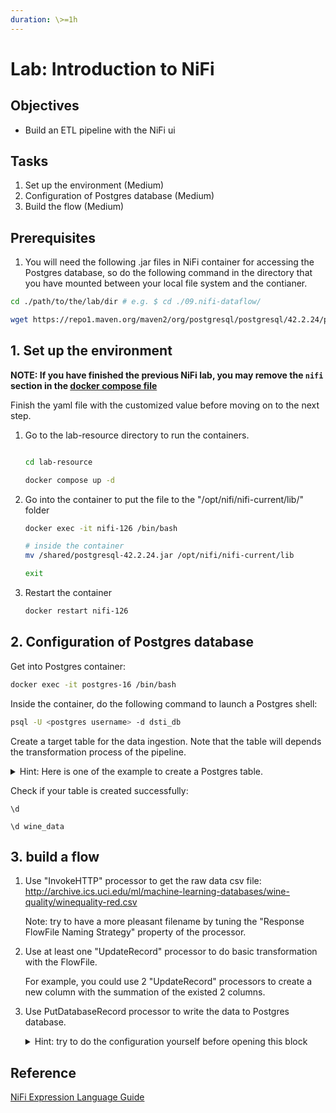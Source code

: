 ```yaml
---
duration: \>=1h
---
```


# Lab: Introduction to NiFi

## Objectives

- Build an ETL pipeline with the NiFi ui

## Tasks

1. Set up the environment (Medium)
2. Configuration of Postgres database (Medium)
3. Build the flow (Medium)


## Prerequisites

1. You will need the following .jar files in NiFi container for accessing the Postgres database, so do the following command in the directory that you have mounted between your local file system and the contianer.

```bash
cd ./path/to/the/lab/dir # e.g. $ cd ./09.nifi-dataflow/

wget https://repo1.maven.org/maven2/org/postgresql/postgresql/42.2.24/postgresql-42.2.24.jar -O ./lab-resource/postgresql-42.2.24.jar

```

## 1. Set up the environment

**NOTE: If you have finished the previous NiFi lab, you may remove the `nifi` section in the [docker compose file](./lab-resource/compose.yaml)**

Finish the yaml file with the customized value before moving on to the next step.

1. Go to the lab-resource directory to run the containers.

   ```bash

   cd lab-resource

   docker compose up -d
   ```

2. Go into the container to put the file to the "/opt/nifi/nifi-current/lib/" folder

   ```bash
   docker exec -it nifi-126 /bin/bash
   ```

   ```bash
   # inside the container
   mv /shared/postgresql-42.2.24.jar /opt/nifi/nifi-current/lib

   exit
   ```

3. Restart the container

   ```bash
   docker restart nifi-126
   ```

## 2. Configuration of Postgres database

Get into Postgres container:

```bash
docker exec -it postgres-16 /bin/bash
```

Inside the container, do the following command to launch a Postgres shell:

```bash
psql -U <postgres username> -d dsti_db
```

Create a target table for the data ingestion. Note that the table will depends the transformation process of the pipeline. 

   <details>
      <summary>
      Hint: Here is one of the example to create a Postgres table.</summary>

      ```bash
      CREATE TABLE wine_data (
         fixed_acidity FLOAT,
         volatile_acidity FLOAT,
         citric_acid FLOAT,
         residual_sugar FLOAT,
         chlorides FLOAT,
         free_sulfur_dioxide FLOAT,
         total_sulfur_dioxide FLOAT,
         density FLOAT,
         pH FLOAT,
         sulphates FLOAT,
         alcohol FLOAT,
         quality FLOAT,
         acidity_combination FLOAT
      );
      ```
   </details>


Check if your table is created successfully:

```
\d

\d wine_data
```

## 3. build a flow

1. Use "InvokeHTTP" processor to get the raw data csv file:
http://archive.ics.uci.edu/ml/machine-learning-databases/wine-quality/winequality-red.csv

   Note: try to have a more pleasant filename by tuning the "Response FlowFile Naming Strategy" property of the processor.

2. Use at least one "UpdateRecord" processor to do basic transformation with the FlowFile.

   For example, you could use 2 "UpdateRecord" processors to create a new column with the summation of the existed 2 columns.

3. Use PutDatabaseRecord processor to write the data to Postgres database.

   <details>
      <summary>
      Hint: try to do the configuration yourself before opening this block</summary>

      #### configuration of processor "PutDatabaseRecord"

      - Record Reader: CSVReader
      - Statement Type: INSERT
      - Database Connection Pooling Service: DBCPConnectionPool
      - Table Name: \<table name>  


      #### and in the controller of "DBCPConnectionPool"

      - Database Connection URL: "jdbc:postgresql://\<ip addr of the container>:5432/dsti_db"
      - Database Driver Class Name: org.postgresql.Driver
      - Database User: \<postgres username>
      - Password: \<postgres password>

   </details>

## Reference

[NiFi Expression Language Guide](https://nifi.apache.org/docs/nifi-docs/html/expression-language-guide.html)
